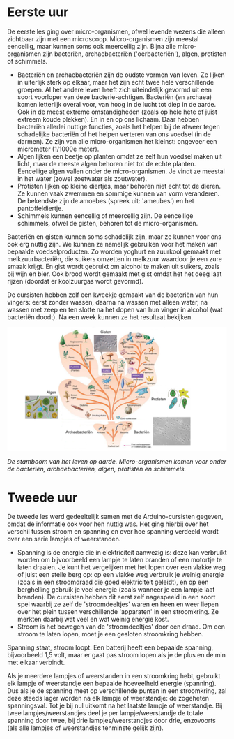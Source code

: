 # Eerste uur
De eerste les ging over micro-organismen, ofwel levende wezens die alleen zichtbaar zijn met een microscoop. Micro-organismen zijn meestal eencellig, maar kunnen soms ook meercellig zijn. Bijna alle micro-organismen zijn bacteriën, archaebacteriën ('oerbacteriën'), algen, protisten of schimmels.
- Bacteriën en archaebacteriën zijn de oudste vormen van leven. Ze lijken in uiterlijk sterk op elkaar, maar het zijn echt twee hele verschillende groepen. Al het andere leven heeft zich uiteindelijk gevormd uit een soort voorloper van deze bacterie-achtigen. Bacteriën (en archaea) komen letterlijk overal voor, van hoog in de lucht tot diep in de aarde. Ook in de meest extreme omstandigheden (zoals op hele hete of juist extreem koude plekken). En in en op ons lichaam. Daar hebben bacteriën allerlei nuttige functies, zoals het helpen bij de afweer tegen schadelijke bacteriën of het helpen verteren van ons voedsel (in de darmen). Ze zijn van alle micro-organismen het kleinst: ongeveer een micrometer (1/1000e meter).
- Algen lijken een beetje op planten omdat ze zelf hun voedsel maken uit licht, maar de meeste algen behoren niet tot de echte planten. Eencellige algen vallen onder de micro-organismen. Je vindt ze meestal in het water (zowel zoetwater als zoutwater).
- Protisten lijken op kleine diertjes, maar behoren niet echt tot de dieren. Ze kunnen vaak zwemmen en sommige kunnen van vorm veranderen. De bekendste zijn de amoebes (spreek uit: 'ameubes') en het pantoffeldiertje.
- Schimmels kunnen eencellig of meercellig zijn. De eencellige schimmels, ofwel de gisten, behoren tot de micro-organismen.

Bacteriën en gisten kunnen soms schadelijk zijn, maar ze kunnen voor ons ook erg nuttig zijn. We kunnen ze namelijk gebruiken voor het maken van bepaalde voedselproducten. Zo worden yoghurt en zuurkool gemaakt met melkzuurbacteriën, die suikers omzetten in melkzuur waardoor je een zure smaak krijgt. En gist wordt gebruikt om alcohol te maken uit suikers, zoals bij wijn en bier. Ook brood wordt gemaakt met gist omdat het het deeg laat rijzen (doordat er koolzuurgas wordt gevormd).

De cursisten hebben zelf een kweekje gemaakt van de bacteriën van hun vingers: eerst zonder wassen, daarna na wassen met alleen water, na wassen met zeep en ten slotte na het dopen van hun vinger in alcohol (wat bacteriën doodt). Na een week kunnen ze het resultaat bekijken.

![stamboom](stamboom.png)

*De stamboom van het leven op aarde. Micro-organismen komen voor onder de bacteriën, archaebacteriën, algen, protisten en schimmels.*

# Tweede uur
De tweede les werd gedeeltelijk samen met de Arduino-cursisten gegeven, omdat de informatie ook voor hen nuttig was. Het ging hierbij over het verschil tussen stroom en spanning en over hoe spanning verdeeld wordt over een serie lampjes of weerstanden.
- Spanning is de energie die in elektriciteit aanwezig is: deze kan verbruikt worden om bijvoorbeeld een lampje te laten branden of een motortje te laten draaien. Je kunt het vergelijken met het lopen over een vlakke weg of juist een steile berg op: op een vlakke weg verbruik je weinig energie (zoals in een stroomdraad die goed elektriciteit geleidt), en op een berghelling gebruik je veel energie (zoals wanneer je een lampje laat branden). De cursisten hebben dit eerst zelf nagespeeld in een soort spel waarbij ze zelf de 'stroomdeeltjes' waren en heen en weer liepen over het plein tussen verschillende 'apparaten' in een stroomkring. Ze merkten daarbij wat veel en wat weinig energie kost.
- Stroom is het bewegen van de 'stroomdeeltjes' door een draad. Om een stroom te laten lopen, moet je een gesloten stroomkring hebben.

Spanning staat, stroom loopt. Een batterij heeft een bepaalde spanning, bijvoorbeeld 1,5 volt, maar er gaat pas stroom lopen als je de plus en de min met elkaar verbindt.

Als je meerdere lampjes of weerstanden in een stroomkring hebt, gebruikt elk lampje of weerstandje een bepaalde hoeveelheid energie (spanning). Dus als je de spanning meet op verschillende punten in een stroomkring, zal deze steeds lager worden na elk lampje of weerstandje: de zogeheten spanningsval. Tot je bij nul uitkomt na het laatste lampje of weerstandje. Bij twee lampjes/weerstandjes deel je per lampje/weerstandje de totale spanning door twee, bij drie lampjes/weerstandjes door drie, enzovoorts (als alle lampjes of weerstandjes tenminste gelijk zijn).
